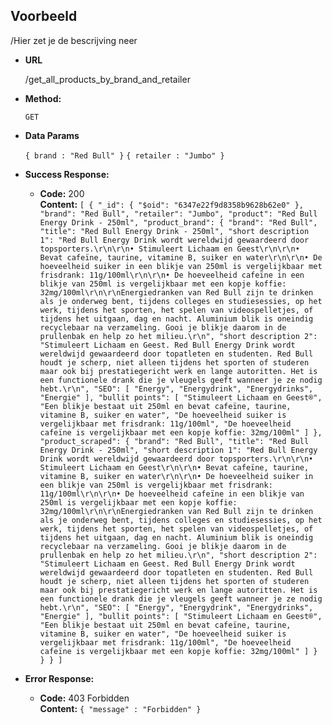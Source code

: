 **Voorbeeld**
----

/Hier zet je de bescrijving neer
  
* **URL**

  /get_all_products_by_brand_and_retailer

* **Method:**
 
  `GET`

* **Data Params**

  `{ brand : "Red Bull" }`
  `{ retailer : "Jumbo" }`

* **Success Response:**

  * **Code:** 200 <br />
    **Content:** `
    [
      {
        "_id": {
          "$oid": "6347e22f9d8358b9628b62e0"
        },
        "brand": "Red Bull",
        "retailer": "Jumbo",
        "product": "Red Bull Energy Drink - 250ml",
        "product_brand": {
            "brand": "Red Bull",
            "title": "Red Bull Energy Drink - 250ml",
            "short description 1": "Red Bull Energy Drink wordt wereldwijd gewaardeerd door topsporters.\r\n\r\n• Stimuleert Lichaam en Geest\r\n\r\n• Bevat cafeïne, taurine, vitamine B, suiker en water\r\n\r\n• De hoeveelheid suiker in een blikje van 250ml is vergelijkbaar met frisdrank: 11g/100ml\r\n\r\n• De hoeveelheid cafeïne in een blikje van 250ml is vergelijkbaar met een kopje koffie: 32mg/100ml\r\n\r\nEnergiedranken van Red Bull zijn te drinken als je onderweg bent, tijdens colleges en studiesessies, op het werk, tijdens het sporten, het spelen van videospelletjes, of tijdens het uitgaan, dag en nacht. Aluminium blik is oneindig recyclebaar na verzameling. Gooi je blikje daarom in de prullenbak en help zo het milieu.\r\n",
            "short description 2": "Stimuleert Lichaam en Geest. Red Bull Energy Drink wordt wereldwijd gewaardeerd door topatleten en studenten. Red Bull houdt je scherp, niet alleen tijdens het sporten of studeren maar ook bij prestatiegericht werk en lange autoritten. Het is een functionele drank die je vleugels geeft wanneer je ze nodig hebt.\r\n",
            "SEO": [
                "Energy",
                "Energydrink",
                "Energydrinks",
                "Energie"
            ],
            "bullit points": [
                "Stimuleert Lichaam en Geest®",
                "Een blikje bestaat uit 250ml en bevat cafeïne, taurine, vitamine B, suiker en water",
                "De hoeveelheid suiker is vergelijkbaar met frisdrank: 11g/100ml",
                "De hoeveelheid cafeïne is vergelijkbaar met een kopje koffie: 32mg/100ml"
            ]
        },
        "product_scraped": {
            "brand": "Red Bull",
            "title": "Red Bull Energy Drink - 250ml",
            "short description 1": "Red Bull Energy Drink wordt wereldwijd gewaardeerd door topsporters.\r\n\r\n• Stimuleert Lichaam en Geest\r\n\r\n• Bevat cafeïne, taurine, vitamine B, suiker en water\r\n\r\n• De hoeveelheid suiker in een blikje van 250ml is vergelijkbaar met frisdrank: 11g/100ml\r\n\r\n• De hoeveelheid cafeïne in een blikje van 250ml is vergelijkbaar met een kopje koffie: 32mg/100ml\r\n\r\nEnergiedranken van Red Bull zijn te drinken als je onderweg bent, tijdens colleges en studiesessies, op het werk, tijdens het sporten, het spelen van videospelletjes, of tijdens het uitgaan, dag en nacht. Aluminium blik is oneindig recyclebaar na verzameling. Gooi je blikje daarom in de prullenbak en help zo het milieu.\r\n",
            "short description 2": "Stimuleert Lichaam en Geest. Red Bull Energy Drink wordt wereldwijd gewaardeerd door topatleten en studenten. Red Bull houdt je scherp, niet alleen tijdens het sporten of studeren maar ook bij prestatiegericht werk en lange autoritten. Het is een functionele drank die je vleugels geeft wanneer je ze nodig hebt.\r\n",
            "SEO": [
                "Energy",
                "Energydrink",
                "Energydrinks",
                "Energie"
            ],
            "bullit points": [
                "Stimuleert Lichaam en Geest®",
                "Een blikje bestaat uit 250ml en bevat cafeïne, taurine, vitamine B, suiker en water",
                "De hoeveelheid suiker is vergelijkbaar met frisdrank: 11g/100ml",
                "De hoeveelheid cafeïne is vergelijkbaar met een kopje koffie: 32mg/100ml"
            ]
          }
        }
      }
    ]
    `
 
* **Error Response:**

  * **Code:** 403 Forbidden <br />
    **Content:** `{ "message" : "Forbidden" }`
    
